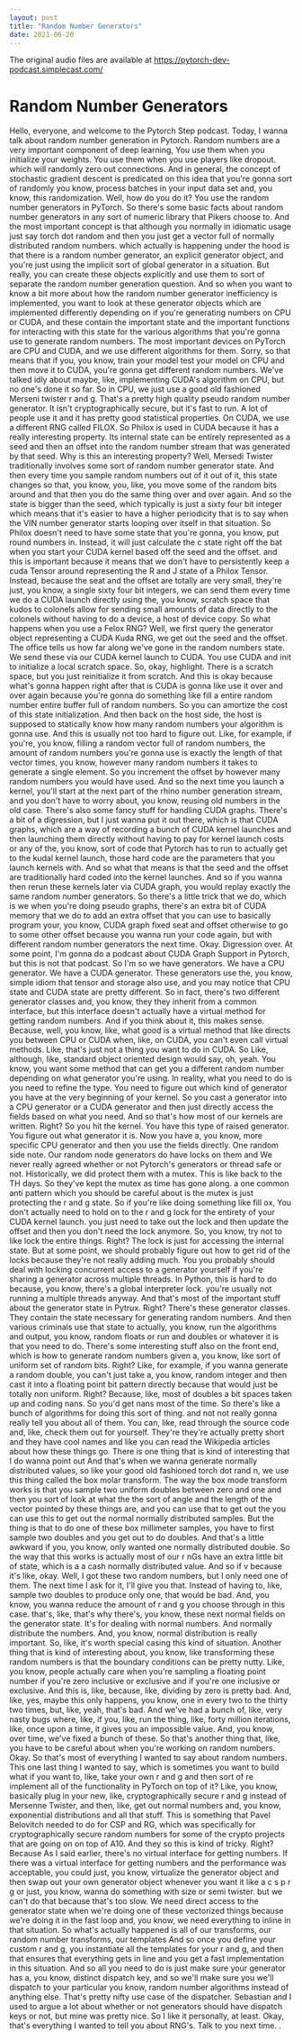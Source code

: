 ```yaml
---
layout: post
title: "Random Number Generators"
date: 2021-06-20
---
```

The original audio files are available at https://pytorch-dev-podcast.simplecast.com/

# Random Number Generators

Hello, everyone, and welcome to the Pytorch Step podcast.
Today, I wanna talk about random number generation in Pytorch.
Random numbers are a very important component of deep learning, You use them when you initialize your weights.
You use them when you use players like dropout.
which will randomly zero out connections.
And in general, the concept of stochastic gradient descent is predicated on this idea that you're gonna sort of randomly you know, process batches in your input data set and, you know, this randomization.
Well, how do you do it? You use the random number generators in PyTorch.
So there's some basic facts about random number generators in any sort of numeric library that Pikers choose to.
And the most important concept is that although you normally in idiomatic usage just say torch dot random and then you just get a vector full of normally distributed random numbers.
which actually is happening under the hood is that there is a random number generator, an explicit generator object, and you're just using the implicit sort of global generator in a situation.
But really, you can create these objects explicitly and use them to sort of separate the random number generation question.
And so when you want to know a bit more about how the random number generator inefficiency is implemented, you want to look at these generator objects which are implemented differently depending on if you're generating numbers on CPU or CUDA, and these contain the important state and the important functions for interacting with this state for the various algorithms that you're gonna use to generate random numbers.
The most important devices on PyTorch are CPU and CUDA, and we use different algorithms for them.
Sorry, so that means that if you, you know, train your model test your model on CPU and then move it to CUDA, you're gonna get different random numbers.
We've talked idly about maybe, like, implementing CUDA's algorithm on CPU, but no one's done it so far.
So in CPU, we just use a good old fashioned Merseni twister r and g.
That's a pretty high quality pseudo random number generator.
It isn't cryptographically secure, but it's fast to run.
A lot of people use it and it has pretty good statistical properties.
On CUDA, we use a different RNG called FILOX.
So Philox is used in CUDA because it has a really interesting property.
Its internal state can be entirely represented as a seed and then an offset into the random number stream that was generated by that seed.
Why is this an interesting property? Well, Mersedi Twister traditionally involves some sort of random number generator state.
And then every time you sample random numbers out of it out of it, this state changes so that, you know, you, like, you move some of the random bits around and that then you do the same thing over and over again.
And so the state is bigger than the seed, which typically is just a sixty four bit integer which means that it's easier to have a higher periodicity that is to say when the VIN number generator starts looping over itself in that situation.
So Philox doesn't need to have some state that you're gonna, you know, put round numbers in.
Instead, it will just calculate the c state right off the bat when you start your CUDA kernel based off the seed and the offset.
and this is important because it means that we don't have to persistently keep a cuda Tensor around representing the R and J state of a Philox Tensor.
Instead, because the seat and the offset are totally are very small, they're just, you know, a single sixty four bit integers, we can send them every time we do a CUDA launch directly using the, you know, scratch space that kudos to colonels allow for sending small amounts of data directly to the colonels without having to do a device, a host of device copy.
So what happens when you use a Felox RNG? Well, we first query the generator object representing a CUDA Kuda RNG, we get out the seed and the offset.
The office tells us how far along we've gone in the random numbers state.
We send these via our CUDA kernel launch to CUDA.
You use CUDA and init to initialize a local scratch space.
So, okay, highlight.
There is a scratch space, but you just reinitialize it from scratch.
And this is okay because what's gonna happen right after that is CUDA is gonna like use it over and over again because you're gonna do something like fill a entire random number entire buffer full of random numbers.
So you can amortize the cost of this state initialization.
And then back on the host side, the host is supposed to statically know how many random numbers your algorithm is gonna use.
And this is usually not too hard to figure out.
Like, for example, if you're, you know, filling a random vector full of random numbers, the amount of random numbers you're gonna use is exactly the length of that vector times, you know, however many random numbers it takes to generate a single element.
So you increment the offset by however many random numbers you would have used.
And so the next time you launch a kernel, you'll start at the next part of the rhino number generation stream, and you don't have to worry about, you know, reusing old numbers in the old case.
There's also some fancy stuff for handling CUDA graphs.
There's a bit of a digression, but I just wanna put it out there, which is that CUDA graphs, which are a way of recording a bunch of CUDA kernel launches and then launching them directly without having to pay for kernel launch costs or any of the, you know, sort of code that Pytorch has to run to actually get to the kudal kernel launch, those hard code are the parameters that you launch kernels with.
And so what that means is that the seed and the offset are traditionally hard coded into the kernel launches.
And so if you wanna then rerun these kernels later via CUDA graph, you would replay exactly the same random number generators.
So there's a little trick that we do, which is we when you're doing pseudo graphs, there's an extra bit of CUDA memory that we do to add an extra offset that you can use to basically program your, you know, CUDA graph fixed seat and offset otherwise to go to some other offset because you wanna run your code again, but with different random number generators the next time.
Okay.
Digression over.
At some point, I'm gonna do a podcast about CUDA Graph Support in Pytorch, but this is not that podcast.
So I'm so we have generators.
We have a CPU generator.
We have a CUDA generator.
These generators use the, you know, simple idiom that tensor and storage also use, and you may notice that CPU state and CUDA state are pretty different.
So in fact, there's two different generator classes and, you know, they they inherit from a common interface, but this interface doesn't actually have a virtual method for getting random numbers.
And if you think about it, this makes sense.
Because, well, you know, like, what good is a virtual method that like directs you between CPU or CUDA when, like, on CUDA, you can't even call virtual methods.
Like, that's just not a thing you want to do in CUDA.
So Like, although, like, standard object oriented design would say, oh, yeah.
You know, you want some method that can get you a different random number depending on what generator you're using.
In reality, what you need to do is you need to refine the type.
You need to figure out which kind of generator you have at the very beginning of your kernel.
So you cast a generator into a CPU generator or a CUDA generator and then just directly access the fields based on what you need.
And so that's how most of our kernels are written.
Right? So you hit the kernel.
You have this type of raised generator.
You figure out what generator it is.
Now you have a, you know, more specific CPU generator and then you use the fields directly.
One random side note.
Our random node generators do have locks on them and We never really agreed whether or not Pytorch's generators or thread safe or not.
Historically, we did protect them with a mutex.
This is like back to the TH days.
So they've kept the mutex as time has gone along.
a one common anti pattern which you should be careful about is the mutex is just protecting the r and g state.
So if you're like doing something like fill ox, You don't actually need to hold on to the r and g lock for the entirety of your CUDA kernel launch.
you just need to take out the lock and then update the offset and then you don't need the lock anymore.
So, you know, try not to like lock the entire things.
Right? The lock is just for accessing the internal state.
But at some point, we should probably figure out how to get rid of the locks because they're not really adding much.
You you probably should deal with locking concurrent access to a generator yourself if you're sharing a generator across multiple threads.
In Python, this is hard to do because, you know, there's a global interpreter lock.
you're usually not running a multiple threads anyway.
And that's most of the important stuff about the generator state in Pytrux.
Right? There's these generator classes.
They contain the state necessary for generating random numbers.
And then various criminals use that state to actually, you know, run the algorithms and output, you know, random floats or run and doubles or whatever it is that you need to do.
There's some interesting stuff also on the front end, which is how to generate random numbers given a, you know, like sort of uniform set of random bits.
Right? Like, for example, if you wanna generate a random double, you can't just take a, you know, random integer and then cast it into a floating point bit pattern directly because that would just be totally non uniform.
Right? Because, like, most of doubles a bit spaces taken up and coding nans.
So you'd get nans most of the time.
So there's like a bunch of algorithms for doing this sort of thing.
and not not really gonna really tell you about all of them.
You can, like, read through the source code and, like, check them out for yourself.
They're they're actually pretty short and they have cool names and like you can read the Wikipedia articles about how these things go.
There is one thing that is kind of interesting that I do wanna point out And that's when we wanna generate normally distributed values, so like your good old fashioned torch dot rand n, we use this thing called the box molar transform.
The way the box mode transform works is that you sample two uniform doubles between zero and one and then you sort of look at what the the sort of angle and the length of the vector pointed by these things are, and you can use that to get out the you can use this to get out the normal normally distributed samples.
But the thing is that to do one of these box millimeter samples, you have to first sample two doubles and you get out to do doubles.
And that's a little awkward if you, you know, only wanted one normally distributed double.
So the way that this works is actually most of our r nGs have an extra little bit of state, which is a a cash normally distributed value.
And so if v because it's like, okay.
Well, I got these two random numbers, but I only need one of them.
The next time I ask for it, I'll give you that.
Instead of having to, like, sample two doubles to produce only one, that would be bad.
And, you know, you wanna reduce the amount of r and g you choose through in this case.
that's, like, that's why there's, you know, these next normal fields on the generator state.
It's for dealing with normal numbers.
And normally distribute the numbers.
And, you know, normal distribution is really important.
So, like, it's worth special casing this kind of situation.
Another thing that is kind of interesting about, you know, like transforming these random numbers is that the boundary conditions can be pretty nutty.
Like, you know, people actually care when you're sampling a floating point number if you're zero inclusive or exclusive and if you're one inclusive or exclusive.
And this is, like, because, like, dividing by zero is pretty bad.
And, like, yes, maybe this only happens, you know, one in every two to the thirty two times, but, like, yeah, that's bad.
And we've had a bunch of, like, very nasty bugs where, like, if you, like, run the thing, like, forty million iterations, like, once upon a time, it gives you an impossible value.
And, you know, over time, we've fixed a bunch of these.
So that's another thing that, like, you have to be careful about when you're working on random numbers.
Okay.
So that's most of everything I wanted to say about random numbers.
This one last thing I wanted to say, which is sometimes you want to build what if you want to, like, take your own r and g and then sort of re implement all of the functionality in PyTorch on top of it? Like, you know, basically plug in your new, like, cryptographically secure r and g instead of Mersenne Twister, and then, like, get out normal numbers and, you know, exponential distributions and all that stuff.
This is something that Pavel Belovitch needed to do for CSP and RG, which was specifically for cryptographically secure random numbers for some of the crypto projects that are going on on top of A10.
And they so this is kind of tricky.
Right? Because As I said earlier, there's no virtual interface for getting numbers.
If there was a virtual interface for getting numbers and the performance was acceptable, you could just, you know, virtualize the generator object and then swap out your own generator object whenever you want it like a c s p r g or just, you know, wanna do something with size or semi twister.
but we can't do that because that's too slow.
We need direct access to the generator state when we're doing one of these vectorized things because we're doing it in the fast loop and, you know, we need everything to inline in that situation.
So what's actually happened is all of our transforms, our random number transforms, our templates And so once you define your custom r and g, you instantiate all the templates for your r and g, and then that ensures that everything gets in line and you get a fast implementation in this situation.
And so all you need to do is just make sure your generator has a, you know, distinct dispatch key, and so we'll make sure you we'll dispatch to your particular you know, random number algorithms instead of anything else.
That's pretty nifty use case of the dispatcher.
Sebastian and I used to argue a lot about whether or not generators should have dispatch keys or not, but mine was pretty nice.
So I like it personally, at least.
Okay, that's everything I wanted to tell you about RNG's.
Talk to you next time.
.
